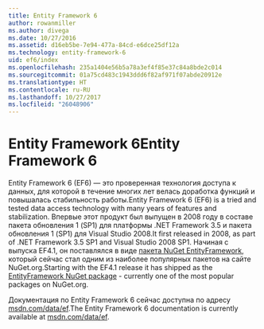 ```yaml
---
title: Entity Framework 6
author: rowanmiller
ms.author: divega
ms.date: 10/27/2016
ms.assetid: d16eb5be-7e94-477a-84cd-e6dce25df12a
ms.technology: entity-framework-6
uid: ef6/index
ms.openlocfilehash: 235a1404e56b5a78a3ef4f85e37c84a8bde2c014
ms.sourcegitcommit: 01a75cd483c1943ddd6f82af971f07abde20912e
ms.translationtype: HT
ms.contentlocale: ru-RU
ms.lasthandoff: 10/27/2017
ms.locfileid: "26048906"
---
```

# <a name="entity-framework-6"></a><span data-ttu-id="fee07-102">Entity Framework 6</span><span class="sxs-lookup"><span data-stu-id="fee07-102">Entity Framework 6</span></span>

<span data-ttu-id="fee07-103">Entity Framework 6 (EF6) — это проверенная технология доступа к данных, для которой в течение многих лет велась доработка функций и повышалась стабильность работы.</span><span class="sxs-lookup"><span data-stu-id="fee07-103">Entity Framework 6 (EF6) is a tried and tested data access technology with many years of features and stabilization.</span></span> <span data-ttu-id="fee07-104">Впервые этот продукт был выпущен в 2008 году в составе пакета обновления 1 (SP1) для платформы .NET Framework 3.5 и пакета обновления 1 (SP1) для Visual Studio 2008.</span><span class="sxs-lookup"><span data-stu-id="fee07-104">It first released in 2008, as part of .NET Framework 3.5 SP1 and Visual Studio 2008 SP1.</span></span> <span data-ttu-id="fee07-105">Начиная с выпуска EF4.1, он поставлялся в виде [пакета NuGet EntityFramework](https://www.nuget.org/packages/EntityFramework/), который сейчас стал одним из наиболее популярных пакетов на сайте NuGet.org.</span><span class="sxs-lookup"><span data-stu-id="fee07-105">Starting with the EF4.1 release it has shipped as the [EntityFramework NuGet package](https://www.nuget.org/packages/EntityFramework/) - currently one of the most popular packages on NuGet.org.</span></span>

<span data-ttu-id="fee07-106">Документация по Entity Framework 6 сейчас доступна по адресу [msdn.com/data/ef](http://msdn.com/data/ef).</span><span class="sxs-lookup"><span data-stu-id="fee07-106">The Entity Framework 6 documentation is currently available at [msdn.com/data/ef](http://msdn.com/data/ef).</span></span>
